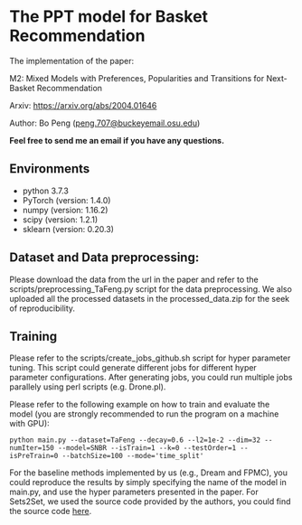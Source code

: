 # The PPT model for Basket Recommendation
The implementation of the paper:

M2: Mixed Models with Preferences, Popularities and Transitions for Next-Basket Recommendation

Arxiv: https://arxiv.org/abs/2004.01646

Author: Bo Peng (peng.707@buckeyemail.osu.edu)

**Feel free to send me an email if you have any questions.**

## Environments

- python 3.7.3
- PyTorch (version: 1.4.0)
- numpy (version: 1.16.2)
- scipy (version: 1.2.1)
- sklearn (version: 0.20.3)


## Dataset and Data preprocessing:

Please download the data from the url in the paper and refer to the scripts/preprocessing\_TaFeng.py script for the data preprocessing.
We also uploaded all the processed datasets in the processed\_data.zip for the seek of reproducibility. 

## Training
Please refer to the scripts/create\_jobs\_github.sh script for hyper parameter tuning. This script could generate different jobs 
for different hyper parameter configurations. After generating jobs, you could run multiple jobs parallely using perl scripts (e.g. Drone.pl).

Please refer to the following example on how to train and evaluate the model (you are strongly recommended to run the program on a machine with GPU):

```
python main.py --dataset=TaFeng --decay=0.6 --l2=1e-2 --dim=32 --numIter=150 --model=SNBR --isTrain=1 --k=0 --testOrder=1 --isPreTrain=0 --batchSize=100 --mode='time_split'
```

For the baseline methods implemented by us (e.g., Dream and FPMC), you could reproduce the results by simply specifying the name of the model in main.py, and 
use the hyper parameters presented in the paper.
For Sets2Set, we used the source code provided by the authors, you could find the source code [here](https://github.com/HaojiHu/Sets2Sets).
